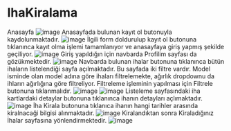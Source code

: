 # IhaKiralama
Anasayfa 
![image](https://github.com/irematak/django_deneme/assets/75726319/0addc284-817c-47b3-9548-1b949b278281)
Anasayfada bulunan kayıt ol butonuyla kaydolunmaktadır.
![image](https://github.com/irematak/django_deneme/assets/75726319/0951ad69-db4e-4efe-987d-8041f22a16c9)
İlgili form doldurulup kayıt ol butonuna tıklanınca kayıt olma işlemi tamamlanıyor ve anasayfaya giriş yapmış şekilde geçiliyor.
![image](https://github.com/irematak/django_deneme/assets/75726319/bcc40bf6-f981-4a1f-a644-4fb9325632b7)
Giriş yapıldığın için navbarda Profilim sayfası da gözükmektedir.
![image](https://github.com/irematak/django_deneme/assets/75726319/afcb43b9-d86e-4811-aa98-d08af9a451f4)
Navbarda bulunan ihalar butonuna tıklanınca bütün ihaların listelendiği sayfa açılmaktadır. Bu sayfada iki filtre vardır. 
Model isminde olan model adına göre ihaları filtrelemekte, ağırlık dropdownu da ihların ağırlığına göre filtreliyor.
Filtreleme işleminin yapılması için Filtrele butonuna tıklanmalıdır.
![image](https://github.com/irematak/IhaKiralama/assets/75726319/0d787e66-ebd7-46a9-953e-ba4e87d00486)
![image](https://github.com/irematak/django_deneme/assets/75726319/f46374cc-ee87-4ab3-a3e5-eed09e231873)
Listeleme sayfasındaki iha kartlardaki detaylar butonuna tıklanınca ihanın detayları açlımaktadır.
![image](https://github.com/irematak/django_deneme/assets/75726319/8b7d3095-9545-43f2-b822-ff08e1c5fd6c)
İha Kirala butonuna tıklanıca ihanın hangi tarihler arasında kiralnacaği bilgisi alınmaktadır.
![image](https://github.com/irematak/django_deneme/assets/75726319/32362ef6-a3cb-4016-894b-9ceef3894fea)
Kiralandıktan sonra Kiraladığınız İhalar sayfasına yönlendirmektedir.
![image](https://github.com/irematak/IhaKiralama/assets/75726319/f98c036d-8211-4072-a916-beed34e090cb)




